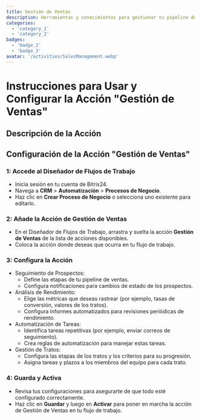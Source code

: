```yaml
---
title: Gestión de Ventas
description: Herramientas y conocimientos para gestionar tu pipeline de ventas de manera efectiva.
categories: 
  - 'category_1'
  - 'category_2'
badges: 
  - 'badge_2'
  - 'badge_3'
avatar: '/activities/SalesManagement.webp'
---
```


# Instrucciones para Usar y Configurar la Acción "Gestión de Ventas"

## Descripción de la Acción

## **Configuración de la Acción "Gestión de Ventas"**

### 1: Accede al Diseñador de Flujos de Trabajo
- Inicia sesión en tu cuenta de Bitrix24.
- Navega a **CRM** > **Automatización** > **Procesos de Negocio**.
- Haz clic en **Crear Proceso de Negocio** o selecciona uno existente para editarlo.

### 2: Añade la Acción de Gestión de Ventas
- En el Diseñador de Flujos de Trabajo, arrastra y suelta la acción **Gestión de Ventas** de la lista de acciones disponibles.
- Coloca la acción donde deseas que ocurra en tu flujo de trabajo.

### 3: Configura la Acción
- Seguimiento de Prospectos:
  - Define las etapas de tu pipeline de ventas.
  - Configura notificaciones para cambios de estado de los prospectos.
- Análisis de Rendimiento:
  - Elige las métricas que deseas rastrear (por ejemplo, tasas de conversión, valores de los tratos).
  - Configura informes automatizados para revisiones periódicas de rendimiento.
- Automatización de Tareas:
  - Identifica tareas repetitivas (por ejemplo, enviar correos de seguimiento).
  - Crea reglas de automatización para manejar estas tareas.
- Gestión de Tratos:
  - Configura las etapas de los tratos y los criterios para su progresión.
  - Asigna tareas y plazos a los miembros del equipo para cada trato.

### 4: Guarda y Activa
- Revisa tus configuraciones para asegurarte de que todo esté configurado correctamente.
- Haz clic en **Guardar** y luego en **Activar** para poner en marcha la acción de Gestión de Ventas en tu flujo de trabajo.